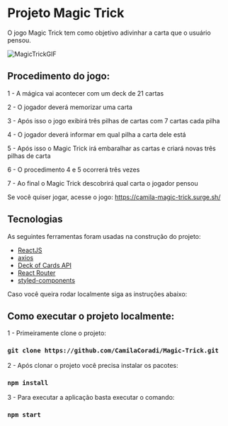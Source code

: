 
# Projeto Magic Trick

O jogo Magic Trick tem como objetivo adivinhar a carta que o usuário pensou.

![MagicTrickGIF](https://user-images.githubusercontent.com/93163329/173887290-88898d8a-a62b-4cb4-9b69-ab0d10ac293b.gif)

## Procedimento do jogo:

1 - A mágica vai acontecer com um deck de 21 cartas

2 - O jogador deverá memorizar uma carta

3 - Após isso o jogo exibirá três pilhas de cartas com 7 cartas cada pilha

4 - O jogador deverá informar em qual pilha a carta dele está

5 - Após isso o Magic Trick irá embaralhar as cartas e criará novas três pilhas de carta

6 - O procedimento 4 e 5 ocorrerá três vezes

7 - Ao final o Magic Trick descobrirá qual carta o jogador pensou

Se você quiser jogar, acesse o jogo:  https://camila-magic-trick.surge.sh/

## Tecnologias
As seguintes ferramentas foram usadas na construção do projeto:

- [ReactJS](https://pt-br.reactjs.org/)
- [axios](https://axios-http.com/ptbr/docs/intro)
- [Deck of Cards API](https://deckofcardsapi.com/)
- [React Router](https://reactrouter.com/)
- [styled-components](https://styled-components.com/)


Caso você queira rodar localmente siga as instruções abaixo:

## Como executar o projeto localmente:

1 - Primeiramente clone o projeto:

### `git clone https://github.com/CamilaCoradi/Magic-Trick.git`

2 - Após clonar o projeto você precisa instalar os pacotes:
### `npm install`

3 - Para executar a aplicação basta executar o comando:
### `npm start`

